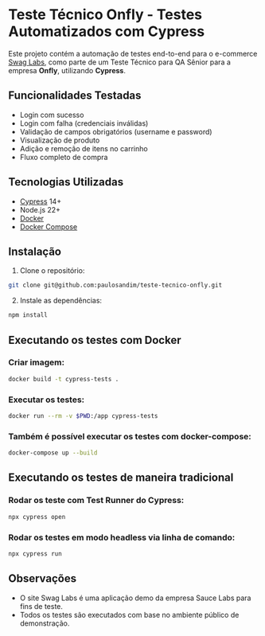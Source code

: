# Teste Técnico Onfly - Testes Automatizados com Cypress

Este projeto contém a automação de testes end-to-end para o e-commerce [Swag Labs](https://www.saucedemo.com/), como parte de um Teste Técnico para QA Sênior para a empresa **Onfly**, utilizando **Cypress**.

## Funcionalidades Testadas

- Login com sucesso
- Login com falha (credenciais inválidas)
- Validação de campos obrigatórios (username e password)
- Visualização de produto
- Adição e remoção de itens no carrinho
- Fluxo completo de compra

## Tecnologias Utilizadas

- [Cypress](https://www.cypress.io/) 14+
- Node.js 22+
- [Docker](https://www.docker.com/)
- [Docker Compose](https://docs.docker.com/compose/)

## Instalação

1. Clone o repositório:

```bash
git clone git@github.com:paulosandim/teste-tecnico-onfly.git
```

2. Instale as dependências:

```bash
npm install
```

## Executando os testes com Docker

### Criar imagem:

```bash
docker build -t cypress-tests .
```

### Executar os testes:

```bash
docker run --rm -v $PWD:/app cypress-tests
```

### Também é possível executar os testes com docker-compose:

```bash
docker-compose up --build
```

## Executando os testes de maneira tradicional

### Rodar os teste com Test Runner do Cypress:

```bash
npx cypress open
```

### Rodar os testes em modo headless via linha de comando:

```bash
npx cypress run
```

## Observações

- O site Swag Labs é uma aplicação demo da empresa Sauce Labs para fins de teste.
- Todos os testes são executados com base no ambiente público de demonstração.
